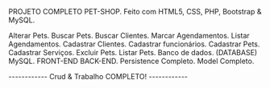 PROJETO COMPLETO PET-SHOP. Feito com HTML5, CSS, PHP, Bootstrap & MySQL.

Alterar Pets.
Buscar Pets.
Buscar Clientes.
Marcar Agendamentos.
Listar Agendamentos.
Cadastrar Clientes.
Cadastrar funcionários.
Cadastrar Pets.
Cadastrar Serviços.
Excluir Pets.
Listar Pets.
Banco de dados. (DATABASE) MySQL.
FRONT-END
BACK-END.
Persistence Completo.
Model Completo.

------------ Crud & Trabalho COMPLETO! ------------


